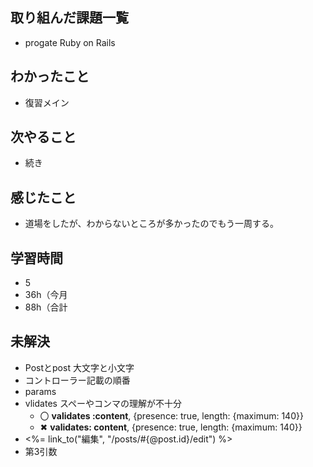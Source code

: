 ## 取り組んだ課題一覧
- progate Ruby on Rails
## わかったこと
- 復習メイン
## 次やること
- 続き
## 感じたこと
- 道場をしたが、わからないところが多かったのでもう一周する。
## 学習時間
- 5
- 36h（今月
- 88h（合計

## 未解決
- Postとpost 大文字と小文字
- コントローラー記載の順番
- params
- vlidates スペーやコンマの理解が不十分
  - 〇 **validates :content**, {presence: true, length: {maximum: 140}}
  - ✖ **validates: content**, {presence: true, length: {maximum: 140}}
- <%= link_to("編集", "/posts/#{@post.id}/edit") %>
- 第3引数
